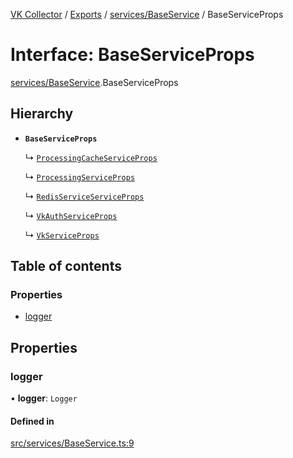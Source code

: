 [VK Collector](../README.md) / [Exports](../modules.md) / [services/BaseService](../modules/services_BaseService.md) / BaseServiceProps

# Interface: BaseServiceProps

[services/BaseService](../modules/services_BaseService.md).BaseServiceProps

## Hierarchy

- **`BaseServiceProps`**

  ↳ [`ProcessingCacheServiceProps`](services_ProcessingCacheService.ProcessingCacheServiceProps.md)

  ↳ [`ProcessingServiceProps`](services_ProcessingService.ProcessingServiceProps.md)

  ↳ [`RedisServiceServiceProps`](services_RedisService.RedisServiceServiceProps.md)

  ↳ [`VkAuthServiceProps`](services_VkAuthService.VkAuthServiceProps.md)

  ↳ [`VkServiceProps`](services_VkService.VkServiceProps.md)

## Table of contents

### Properties

- [logger](services_BaseService.BaseServiceProps.md#logger)

## Properties

### logger

• **logger**: `Logger`

#### Defined in

[src/services/BaseService.ts:9](https://github.com/digitalchat-ru/digitalchat-vk-collector/blob/f91fa2b/src/services/BaseService.ts#L9)
